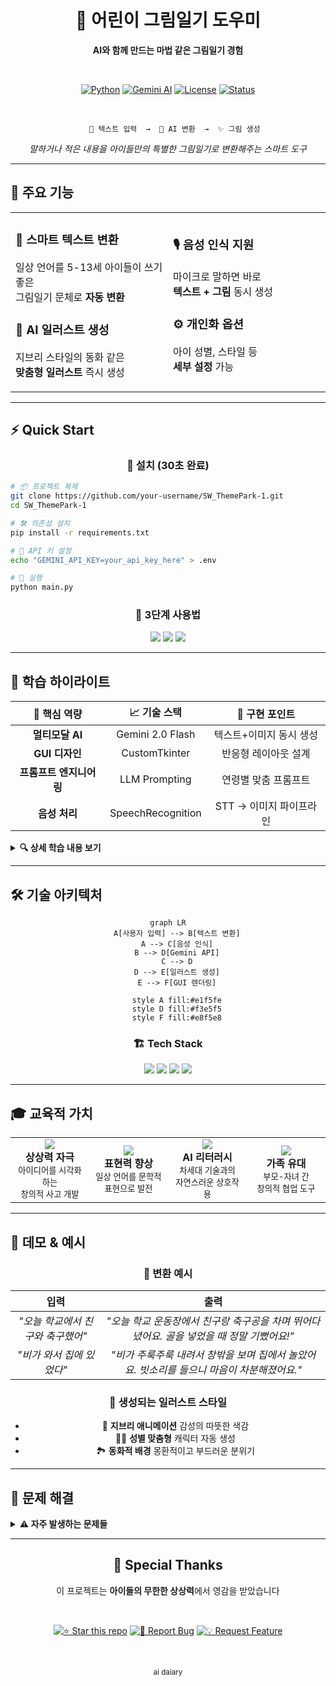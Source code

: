 <div align="center">

# 🌟 어린이 그림일기 도우미

**AI와 함께 만드는 마법 같은 그림일기 경험**

<br>

[![Python](https://img.shields.io/badge/Python-3.11.12-3776AB?style=flat-square&logo=python&logoColor=white)](https://python.org)
[![Gemini AI](https://img.shields.io/badge/Gemini_2.0-4285F4?style=flat-square&logo=google&logoColor=white)](https://ai.google.dev)
[![License](https://img.shields.io/badge/License-MIT-brightgreen?style=flat-square)](LICENSE)
[![Status](https://img.shields.io/badge/Status-Active-success?style=flat-square)](.)

<br>

```
   🎨 텍스트 입력  →  🤖 AI 변환  →  ✨ 그림 생성
```

*말하거나 적은 내용을 아이들만의 특별한 그림일기로 변환해주는 스마트 도구*

</div>

---

## 🚀 **주요 기능**

<table>
<tr>
<td width="50%">

### 📝 **스마트 텍스트 변환**
일상 언어를 5-13세 아이들이 쓰기 좋은  
그림일기 문체로 **자동 변환**

### 🎨 **AI 일러스트 생성**  
지브리 스타일의 동화 같은  
**맞춤형 일러스트** 즉시 생성

</td>
<td width="50%">

### 🎙️ **음성 인식 지원**
마이크로 말하면 바로  
**텍스트 + 그림** 동시 생성

### ⚙️ **개인화 옵션**
아이 성별, 스타일 등  
**세부 설정** 가능

</td>
</tr>
</table>

---

## ⚡ **Quick Start**

<div align="center">

### 🔧 **설치 (30초 완료)**

</div>

```bash
# 📦 프로젝트 복제
git clone https://github.com/your-username/SW_ThemePark-1.git
cd SW_ThemePark-1

# 🛠️ 의존성 설치
pip install -r requirements.txt

# 🔑 API 키 설정
echo "GEMINI_API_KEY=your_api_key_here" > .env

# 🚀 실행
python main.py
```

<div align="center">

### 🎯 **3단계 사용법**

<img src="https://img.shields.io/badge/1-텍스트_입력-4CAF50?style=for-the-badge" />
<img src="https://img.shields.io/badge/2-AI_변환-2196F3?style=for-the-badge" />
<img src="https://img.shields.io/badge/3-그림_완성-FF9800?style=for-the-badge" />

</div>

---

## 🧠 **학습 하이라이트**

<div align="center">

| 🎯 **핵심 역량** | 📈 **기술 스택** | 🔬 **구현 포인트** |
|:---:|:---:|:---:|
| **멀티모달 AI** | Gemini 2.0 Flash | 텍스트+이미지 동시 생성 |
| **GUI 디자인** | CustomTkinter | 반응형 레이아웃 설계 |
| **프롬프트 엔지니어링** | LLM Prompting | 연령별 맞춤 프롬프트 |
| **음성 처리** | SpeechRecognition | STT → 이미지 파이프라인 |

</div>

<details>
<summary><b>🔍 상세 학습 내용 보기</b></summary>

<br>

**🤖 AI 통합 개발**
- Gemini API의 멀티모달 응답 처리 로직 구현
- 실시간 텍스트-이미지 생성 파이프라인 구축

**🎨 사용자 경험 설계**  
- 어린이 친화적 UI/UX 패턴 연구 및 적용
- 색상 심리학을 활용한 인터페이스 디자인

**⚡ 성능 최적화**
- 이미지 바이트 스트림 효율적 처리
- GUI 스레드 블로킹 방지 비동기 패턴

</details>

---

## 🛠️ **기술 아키텍처**

<div align="center">

```mermaid
graph LR
    A[사용자 입력] --> B[텍스트 변환]
    A --> C[음성 인식]
    B --> D[Gemini API]
    C --> D
    D --> E[일러스트 생성]
    E --> F[GUI 렌더링]
    
    style A fill:#e1f5fe
    style D fill:#f3e5f5
    style F fill:#e8f5e8
```

</div>

<div align="center">

### 🏗️ **Tech Stack**

<img src="https://img.shields.io/badge/Frontend-CustomTkinter-00C4B4?style=flat-square&logo=tkinter" />
<img src="https://img.shields.io/badge/AI-Gemini_API-4285F4?style=flat-square&logo=google" />
<img src="https://img.shields.io/badge/Speech-SpeechRecognition-FF6B6B?style=flat-square&logo=microphone" />
<img src="https://img.shields.io/badge/Image-Pillow-FFD43B?style=flat-square&logo=python" />

</div>

---

## 🎓 **교육적 가치**

<table>
<tr>
<td align="center" width="25%">
<img src="https://img.shields.io/badge/창의력-💡-brightgreen?style=for-the-badge" /><br>
<b>상상력 자극</b><br>
<small>아이디어를 시각화하는<br>창의적 사고 개발</small>
</td>
<td align="center" width="25%">
<img src="https://img.shields.io/badge/언어력-📚-blue?style=for-the-badge" /><br>
<b>표현력 향상</b><br>
<small>일상 언어를 문학적<br>표현으로 발전</small>
</td>
<td align="center" width="25%">
<img src="https://img.shields.io/badge/기술_친화-🤖-purple?style=for-the-badge" /><br>
<b>AI 리터러시</b><br>
<small>차세대 기술과의<br>자연스러운 상호작용</small>
</td>
<td align="center" width="25%">
<img src="https://img.shields.io/badge/소통-👨‍👩‍👧‍👦-orange?style=for-the-badge" /><br>
<b>가족 유대</b><br>
<small>부모-자녀 간<br>창의적 협업 도구</small>
</td>
</tr>
</table>

---

## 🎪 **데모 & 예시**

<div align="center">

### 📸 **변환 예시**

| **입력** | **출력** |
|:---:|:---:|
| *"오늘 학교에서 친구와 축구했어"* | *"오늘 학교 운동장에서 친구랑 축구공을 차며 뛰어다녔어요. 골을 넣었을 때 정말 기뻤어요!"* |
| *"비가 와서 집에 있었다"* | *"비가 주룩주룩 내려서 창밖을 보며 집에서 놀았어요. 빗소리를 들으니 마음이 차분해졌어요."* |

### 🎨 **생성되는 일러스트 스타일**
- 🌈 **지브리 애니메이션** 감성의 따뜻한 색감
- 👦👧 **성별 맞춤형** 캐릭터 자동 생성  
- 🏞️ **동화적 배경** 몽환적이고 부드러운 분위기

</div>

---

## 🔧 **문제 해결**

<details>
<summary><b>⚠️ 자주 발생하는 문제들</b></summary>

<br>

**🔴 PyAudio 설치 실패 (Windows)**
```bash
pip install pipwin
pipwin install pyaudio
```

**🔴 API 키 인식 오류**
- `.env` 파일이 프로젝트 루트에 있는지 확인
- API 키가 `AIza...`로 시작하는지 확인

**🔴 음성 인식 실패**
- 마이크 권한 확인
- 조용한 환경에서 명확한 발음으로 테스트

</details>

---


<div align="center">

## 💝 **Special Thanks**

이 프로젝트는 **아이들의 무한한 상상력**에서 영감을 받았습니다

<br>

[![⭐ Star this repo](https://img.shields.io/badge/⭐-Star_this_repo-yellow?style=for-the-badge)](.)
[![🐛 Report Bug](https://img.shields.io/badge/🐛-Report_Bug-red?style=for-the-badge)](../../issues)
[![💡 Request Feature](https://img.shields.io/badge/💡-Request_Feature-brightgreen?style=for-the-badge)](../../issues)

<br>


<sub>ai daiary</sub>

</div>
